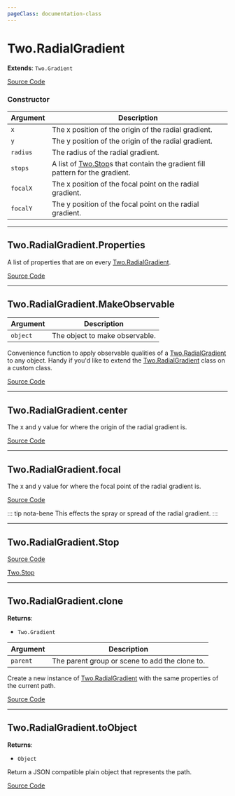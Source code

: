 ```yaml
---
pageClass: documentation-class
---
```


# Two.RadialGradient


<div class="extends">

__Extends__: `Two.Gradient`

</div>





<div class="meta">

  [Source Code](https://github.com/jonobr1/two.js/blob/dev/src/effects/radial-gradient.js#L9)

</div>



### Constructor


| Argument | Description |
| ---- | ----------- |
|  `x`  | The x position of the origin of the radial gradient. |
|  `y`  | The y position of the origin of the radial gradient. |
|  `radius`  | The radius of the radial gradient. |
|  `stops`  | A list of [Two.Stop](/documentation/stop)s that contain the gradient fill pattern for the gradient. |
|  `focalX`  | The x position of the focal point on the radial gradient. |
|  `focalY`  | The y position of the focal point on the radial gradient. |



---

<div class="static member ">

## Two.RadialGradient.Properties








<div class="properties">

A list of properties that are on every [Two.RadialGradient](/documentation/radialgradient).

</div>








<div class="meta">

  [Source Code](https://github.com/jonobr1/two.js/blob/dev/src/effects/radial-gradient.js#L74)

</div>






</div>



---

<div class="static function ">

## Two.RadialGradient.MakeObservable










<div class="params">

| Argument | Description |
| ---- | ----------- |
|  `object`  | The object to make observable. |
</div>




<div class="description">

Convenience function to apply observable qualities of a [Two.RadialGradient](/documentation/radialgradient) to any object. Handy if you'd like to extend the [Two.RadialGradient](/documentation/radialgradient) class on a custom class.

</div>



<div class="meta">

  [Source Code](https://github.com/jonobr1/two.js/blob/dev/src/effects/radial-gradient.js#L82)

</div>






</div>



---

<div class="instance member ">

## Two.RadialGradient.center








<div class="properties">

The x and y value for where the origin of the radial gradient is.

</div>








<div class="meta">

  [Source Code](https://github.com/jonobr1/two.js/blob/dev/src/effects/radial-gradient.js#L27)

</div>






</div>



---

<div class="instance member ">

## Two.RadialGradient.focal








<div class="properties">

The x and y value for where the focal point of the radial gradient is.

</div>








<div class="meta">

  [Source Code](https://github.com/jonobr1/two.js/blob/dev/src/effects/radial-gradient.js#L38)

</div>



<div class="tags">


::: tip nota-bene
This effects the spray or spread of the radial gradient.
:::


</div>




</div>



---

<div class="instance member ">

## Two.RadialGradient.Stop















<div class="meta">

  [Source Code](https://github.com/jonobr1/two.js/blob/dev/src/effects/radial-gradient.js#L68)

</div>





<div class="see">

[Two.Stop](/documentation/stop)

</div>


</div>



---

<div class="instance function ">

## Two.RadialGradient.clone




<div class="returns">

__Returns__:



+ `Two.Gradient`




</div>







<div class="params">

| Argument | Description |
| ---- | ----------- |
|  `parent`  | The parent group or scene to add the clone to. |
</div>




<div class="description">

Create a new instance of [Two.RadialGradient](/documentation/radialgradient) with the same properties of the current path.

</div>



<div class="meta">

  [Source Code](https://github.com/jonobr1/two.js/blob/dev/src/effects/radial-gradient.js#L121)

</div>






</div>



---

<div class="instance function ">

## Two.RadialGradient.toObject




<div class="returns">

__Returns__:



+ `Object`




</div>










<div class="description">

Return a JSON compatible plain object that represents the path.

</div>



<div class="meta">

  [Source Code](https://github.com/jonobr1/two.js/blob/dev/src/effects/radial-gradient.js#L149)

</div>






</div>


